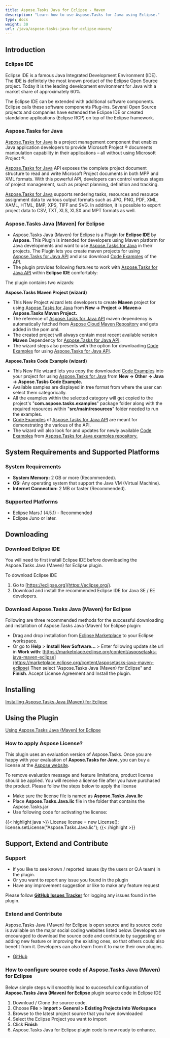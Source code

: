 ```yaml
---
title: Aspose.Tasks Java for Eclipse - Maven
description: "Learn how to use Aspose.Tasks for Java using Eclipse."
type: docs
weight: 30
url: /java/aspose-tasks-java-for-eclipse-maven/
---
```


## **Introduction**
### **Eclipse IDE**
Eclipse IDE is a famous Java Integrated Development Environment (IDE). The IDE is definitely the most known product of the Eclipse Open Source project. Today it is the leading development environment for Java with a market share of approximately 60%.

The Eclipse IDE can be extended with additional software components. Eclipse calls these software components Plug-ins. Several Open Source projects and companies have extended the Eclipse IDE or created standalone applications (Eclipse RCP) on top of the Eclipse framework.

### **Aspose.Tasks for Java**
[Aspose.Tasks for Java](https://products.aspose.com/tasks/java) is a project management component that enables Java application developers to provide Microsoft Project ® documents manipulation capability in their applications – all without using Microsoft Project ®.

[Aspose.Tasks for Java](https://products.aspose.com/tasks/java) API exposes the complete project document structure to read and write Microsoft Project documents in both MPP and XML formats. With this powerful API, developers can control various stages of project management, such as project planning, definition and tracking.

[Aspose.Tasks for Java](https://products.aspose.com/tasks/java) supports rendering tasks, resources and resource assignment data to various output formats such as JPG, PNG, PDF, XML, XAML, HTML, BMP, XPS, TIFF and SVG. In addition, it is possible to export project data to CSV, TXT, XLS, XLSX and MPT formats as well.

### **Aspose.Tasks Java (Maven) for Eclipse**
- Aspose.Tasks Java (Maven) for Eclipse is a Plugin for **Eclipse IDE** by **Aspose.** This Plugin is intended for developers using Maven platform for Java developments and want to use [Aspose.Tasks for Java](https://products.aspose.com/tasks/java) in their projects. The Plugin lets you create maven projects for using [Aspose.Tasks for Java API](https://products.aspose.com/tasks/java) and also download [Code Examples](https://github.com/aspose-tasks/Aspose.Tasks-for-Java/tree/master/Examples) of the API.
- The plugin provides following features to work with [Aspose.Tasks for Java API](https://products.aspose.com/tasks/java) within **Eclipse IDE** comfortably: 

The plugin contains two wizards:

**Aspose.Tasks Maven Project (wizard)**

- This New Project wizard lets developers to create **Maven** project for using [Aspose.Tasks for Java](https://products.aspose.com/tasks/java) from **New -> Project -> Maven-> Aspose.Tasks Maven Project.**
- The reference of [Aspose.Tasks for Java API](https://products.aspose.com/tasks/java) maven dependency is automatically fetched from [Aspose Cloud Maven Repository](http://maven.aspose.com/artifactory/webapp/home.html?0) and gets added in the pom.xml.
- The created project will always contain most recent available version **Maven** Dependency for [Aspose.Tasks for Java API](https://products.aspose.com/tasks/java).
- The wizard steps also presents with the option for downloading [Code Examples](https://github.com/aspose-tasks/Aspose.Tasks-for-Java/tree/master/Examples) for using [Aspose.Tasks for Java API](https://products.aspose.com/tasks/java).

**Aspose.Tasks Code Example (wizard)**

- This New File wizard lets you copy the downloaded [Code Examples](https://github.com/aspose-tasks/Aspose.Tasks-for-Java/tree/master/Examples) into your project for using [Aspose.Tasks for Java](https://products.aspose.com/tasks/java) from **New -> Other -> Java -> Aspose.Tasks Code Example.**
- Available samples are displayed in tree format from where the user can select them categorically.
- All the examples within the selected category will get copied to the project's "**com.aspose.tasks.examples**" package folder along with the required resources within "**src/main/resources**" folder needed to run the examples.
- [Code Examples](https://github.com/aspose-tasks/Aspose.Tasks-for-Java/tree/master/Examples) of [Aspose.Tasks for Java API](https://products.aspose.com/tasks/java) are meant for demonstrating the various of the API.
- The wizard will also look for and updates for newly available [Code Examples](https://github.com/aspose-tasks/Aspose.Tasks-for-Java/tree/master/Examples) from [Aspose.Tasks for Java examples repository.](https://github.com/aspose-tasks/Aspose.Tasks-for-Java/tree/master/Examples)

## **System Requirements and Supported Platforms**

### **System Requirements**
- **System Memory:** 2 GB or more (Recommended).
- **OS:** Any operating system that support the Java VM (Virtual Machine).
- **Internet Connection:** 2 MB or faster (Recommended).

### **Supported Platforms**
- Eclipse Mars.1 (4.5.1) - Recommended
- Eclipse Juno or later.

## **Downloading**

### **Download Eclipse IDE**
You will need to first install Eclipse IDE before downloading the Aspose.Tasks Java (Maven) for Eclipse plugin.

To download Eclipse IDE

1. Go to [https://eclipse.org](https://eclipse.org/).
2. Download and install the recommended Eclipse IDE for Java SE / EE developers.

### **Download Aspose.Tasks Java (Maven) for Eclipse**
Following are three recommended methods for the successful downloading and installation of Aspose.Tasks Java (Maven) for Eclipse plugin:

- Drag and drop installation from [Eclipse Marketplace](https://marketplace.eclipse.org/content/asposetasks-java-maven-eclipse) to your Eclipse workspace.
- Or go to **Help** > **Install New Software...** > Enter following update site url in **Work with**:
  [https://marketplace.eclipse.org/content/asposetasks-java-maven-eclipse](https://marketplace.eclipse.org/content/asposetasks-java-maven-eclipse)
  Then select "Aspose.Tasks Java (Maven) for Eclipse" and **Finish**. Accept License Agreement and Install the plugin.

## **Installing**

[Installing Aspose.Tasks Java (Maven) for Eclipse](https://docs.aspose.com/tasks/java/installing-and-using-aspose-tasks-java-for-eclipse-maven/#InstallingandUsingAspose.TasksJavaforEclipse-Maven-Installing)

## **Using the Plugin**

[Using Aspose.Tasks Java (Maven) for Eclipse](https://docs.aspose.com/tasks/java/installing-and-using-aspose-tasks-java-for-eclipse-maven/#InstallingandUsingAspose.TasksJavaforEclipse-Maven-Using)

### **How to apply Aspose License?**
This plugin uses an evaluation version of Aspose.Tasks. Once you are happy with your evaluation of **Aspose.Tasks for Java**, you can buy a license at the [Aspose website](https://purchase.aspose.com/buy).

To remove evaluation message and feature limitations, product license should be applied. You will receive a license file after you have purchased the product. Please follow the steps below to apply the license

- Make sure the license file is named as **Aspose.Tasks.Java.lic**
- Place **Aspose.Tasks.Java.lic** file in the folder that contains the Aspose.Tasks.jar
- Use following code for activating the license: 

{{< highlight java >}}
License license = new License();
license.setLicense("Aspose.Tasks.Java.lic");
{{< /highlight >}}

## **Support, Extend and Contribute**
### **Support**
- If you like to see known / reported issues (by the users or Q.A team) in the plugin.
- Or you want to report any issue you found in the plugin
- Have any improvement suggestion or like to make any feature request

Please follow [**GitHub Issues Tracker**](https://github.com/aspose-tasks/Aspose.Tasks-for-Java/issues) for logging any issues found in the plugin.

### **Extend and Contribute**
Aspose.Tasks Java (Maven) for Eclipse is open source and its source code is available on the major social coding websites listed below. Developers are encouraged to download the source code and contribute by suggesting or adding new feature or improving the existing ones, so that others could also benefit from it. Developers can also learn from it to make their own plugins.

- [GitHub](https://github.com/aspose-tasks/Aspose.Tasks-for-Java/tree/master/Plugins/Aspose.Tasks%20Java%20(Maven)%20for%20Eclipse)

### **How to configure source code of Aspose.Tasks Java (Maven) for Eclipse**
Below simple steps will smoothly lead to successful configuration of **Aspose.Tasks Java (Maven) for Eclipse** plugin source code in Eclipse IDE

1. Download / Clone the source code.
2. Choose **File** > **Import > General > Existing Projects into Workspace**
3. Browse to the latest project source that you have downloaded
4. Select the Eclipse Project you want to import
5. Click **Finish**
6. Aspose.Tasks Java for Eclipse plugin code is now ready to enhance.
